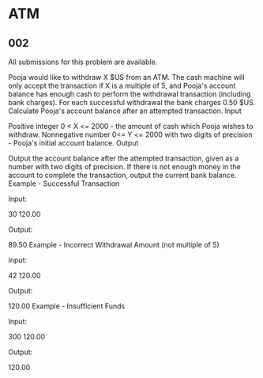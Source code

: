 ATM
======

002
-------

All submissions for this problem are available.

Pooja would like to withdraw X $US from an ATM. The cash machine will only accept the transaction if X is a multiple of 5, and Pooja's account balance has enough cash to perform the withdrawal transaction (including bank charges). For each successful withdrawal the bank charges 0.50 $US.
Calculate Pooja's account balance after an attempted transaction.
Input

Positive integer 0 < X <= 2000 - the amount of cash which Pooja wishes to withdraw.
Nonnegative number 0<= Y <= 2000 with two digits of precision - Pooja's initial account balance.
Output

Output the account balance after the attempted transaction, given as a number with two digits of precision. If there is not enough money in the account to complete the transaction, output the current bank balance.
Example - Successful Transaction

Input:  
>
30 120.00

Output:  
>
89.50
Example - Incorrect Withdrawal Amount (not multiple of 5)

Input:  
>
42 120.00

Output:  
>
120.00
Example - Insufficient Funds

Input:  
>
300 120.00

Output:  
>
120.00